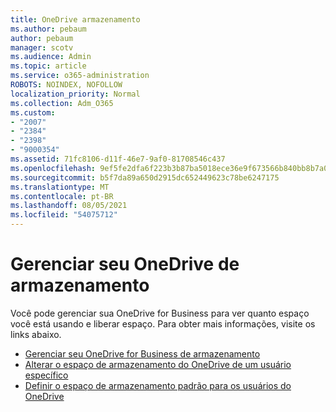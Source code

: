 ```yaml
---
title: OneDrive armazenamento
ms.author: pebaum
author: pebaum
manager: scotv
ms.audience: Admin
ms.topic: article
ms.service: o365-administration
ROBOTS: NOINDEX, NOFOLLOW
localization_priority: Normal
ms.collection: Adm_O365
ms.custom:
- "2007"
- "2384"
- "2398"
- "9000354"
ms.assetid: 71fc8106-d11f-46e7-9af0-81708546c437
ms.openlocfilehash: 9ef5fe2dfa6f223b3b87ba5018ece36e9f673566b840bb8b7a0ed700f7bc94a5
ms.sourcegitcommit: b5f7da89a650d2915dc652449623c78be6247175
ms.translationtype: MT
ms.contentlocale: pt-BR
ms.lasthandoff: 08/05/2021
ms.locfileid: "54075712"
---
```

# <a name="manage-your-onedrive-storage"></a>Gerenciar seu OneDrive de armazenamento

Você pode gerenciar sua OneDrive for Business para ver quanto espaço você está usando e liberar espaço.  Para obter mais informações, visite os links abaixo.

- [Gerenciar seu OneDrive for Business de armazenamento](https://support.microsoft.com/office/31519161-059c-4764-b6f8-f5cd29f7fe68)
- [Alterar o espaço de armazenamento do OneDrive de um usuário específico](https://docs.microsoft.com/onedrive/change-user-storage)
- [Definir o espaço de armazenamento padrão para os usuários do OneDrive](https://docs.microsoft.com/onedrive/set-default-storage-space)